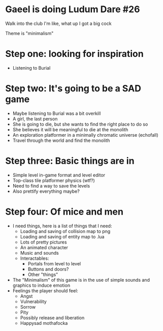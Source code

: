 Gaeel is doing Ludum Dare #26
=============================


Walk into the club I'm like, what up I got a big cock

Theme is "minimalism"

Step one: looking for inspiration
=================================

* Listening to Burial


Step two: It's going to be a SAD game
=====================================

* Maybe listening to Burial was a bit overkill
* A girl, the last person
* She is going to die, but she wants to find the right place to do so
* She believes it will be meaningful to die at the monolith
* An exploration platformer in a minimally chromatic universe (echofall)
* Travel through the world and find the monolith


Step three: Basic things are in
===============================

* Simple level in-game format and level editor
* Top-class tile platformer physics (wtf?)
* Need to find a way to save the levels
* Also prettify everything maybe?


Step four: Of mice and men
==========================

* I need things, here is a list of things that I need:
	* Loading and saving of collision map to png
	* Loading and saving of entity map to .lua
	* Lots of pretty pictures
	* An animated character
	* Music and sounds
	* Interactables:
		* Portals from level to level
		* Buttons and doors?
		* Other "things"
* The "Minimalism" of this game is in the use of simple sounds and graphics to induce emotion
* Feelings the player should feel:
	* Angst
	* Vulnerability
	* Sorrow
	* Pity
	* Possibly release and liberation
	* Happysad mothafocka